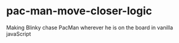 # pac-man-move-closer-logic
Making Blinky chase PacMan wherever he is on the board in vanilla javaScript
